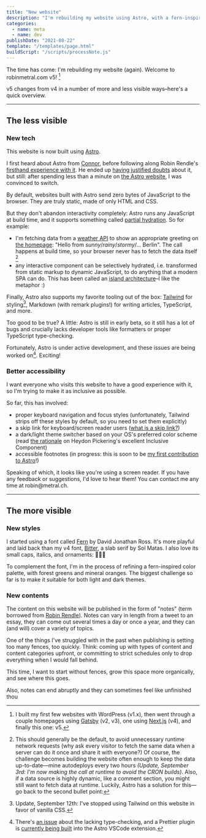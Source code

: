 ```yaml
---
title: "New website"
description: "I'm rebuilding my website using Astro, with a fern-inspired theme and a focus on accessibility."
categories:
  - name: meta
  - name: dev
publishDate: "2021-08-22"
template: "/templates/page.html"
buildScript: "/scripts/processNote.js"
---
```


The time has come: I'm rebuilding my website (again). Welcome to robinmetral.com v5! [^1]

v5 changes from v4 in a number of more and less visible ways–here's a quick overview.

---

## The less visible

### New tech

This website is now built using [Astro](https://astro.build).

I first heard about Astro from [Connor](https://connorbaer.co), before following along Robin Rendle's [firsthand experience with it](https://www.robinrendle.com/notes/redesign-moving-to-astro/). He ended up [having justified doubts](https://www.robinrendle.com/notes/2021-08-11-redesign-everything-broke/) about it, but still: after spending less than a minute on [the Astro website](https://astro.build), I was convinced to switch.

By default, websites built with Astro send zero bytes of JavaScript to the browser. They are truly static, made of only HTML and CSS.

But they don't abandon interactivity completely: Astro runs any JavaScript at build time, and it supports something called [partial hydration](https://docs.astro.build/core-concepts/component-hydration). So for example:

- I'm fetching data from a [weather API](https://brightsky.dev/) to show an appropriate greeting on [the homepage](/): "Hello from _sunny_/_rainy_/_stormy_/... Berlin". The call happens at build time, so your browser never has to fetch the data itself [^2]
- any interactive component can be selectively hydrated, i.e. transformed from static markup to dynamic JavaScript, to do anything that a modern SPA can do. This has been called an [island architecture](https://jasonformat.com/islands-architecture/)–I like the metaphor :)

Finally, Astro also supports my favorite tooling out of the box: [Tailwind](https://tailwindcss.com/) for styling[^3], Markdown (with remark plugins!) for writing articles, TypeScript, and more.

Too good to be true? A little: Astro is still in early beta, so it still has a lot of bugs and crucially lacks developer tools like formatters or proper TypeScript type-checking.

Fortunately, Astro is under active development, and these issues are being worked on[^4]. Exciting!

### Better accessibility

I want everyone who visits this website to have a good experience with it, so I'm trying to make it as inclusive as possible.

So far, this has involved:

- proper keyboard navigation and focus styles (unfortunately, Tailwind strips off these styles by default, so you need to set them explicitly)
- a skip link for keyboard/screen reader users ([what is a skip link?](https://webaim.org/techniques/skipnav/))
- a dark/light theme switcher based on your OS's preferred color scheme (read [the rationale](https://inclusive-components.design/a-theme-switcher/) on Heydon Pickering's excellent Inclusive Component)
- accessible footnotes (in progress: this is soon to be [my first contribution to Astro](https://github.com/snowpackjs/astro/issues/1191)!)

<p class="sr-only">Speaking of which, it looks like you're using a screen reader. If you have any feedback or suggestions, I'd love to hear them! You can contact me any time at robin@metral.ch.</p>

---

## The more visible

### New styles

I started using a font called [Fern](https://djr.com/notes/junes-font-of-the-month-fern-text) by David Jonathan Ross. It's more playful and laid back than my v4 font, [Bitter](http://www.solmatas.com/#/bitter/), a slab serif by Sol Matas. I also love its small caps, italics, and ornaments: ✷❧

To complement the font, I'm in the process of refining a fern-inspired color palette, with forest greens and mineral oranges. The biggest challenge so far is to make it suitable for both light and dark themes.

### New contents

The content on this website will be published in the form of "notes" (term borrowed from [Robin Rendle](https://www.robinrendle.com/notes)). Notes can vary in length from a tweet to an essay, they can come out several times a day or once a year, and they can (and will) cover a variety of topics.

One of the things I've struggled with in the past when publishing is setting too many fences, too quickly. Think: coming up with types of content and content categories upfront, or committing to strict schedules only to drop everything when I would fall behind.

This time, I want to start without fences, grow this space more organically, and see where this goes.

Also, notes can end abruptly and they can sometimes feel like unfinished thou

[^1]: I built my first few websites with WordPress (v1.x), then went through a couple homepages using [Gatsby](https://github.com/gatsbyjs/gatsby/) (v2, v3), one using [Next.js](https://github.com/vercel/next.js) (v4), and finally this one: v5.
[^2]: This should generally be the default, to avoid unnecessary runtime network requests (why ask every visitor to fetch the same data when a server can do it once and share it with everyone?) Of course, the challenge becomes building the website often enough to keep the data up-to-date—mine autodeploys every two hours _(Update, September 3rd: I'm now making the call at runtime to avoid the CRON builds)_. Also, if a data source is highly dynamic, like a comment section, you might still want to fetch data at runtime. Luckily, Astro has a solution for this—go back to the second bullet point:
[^3]: Update, September 12th: I've stopped using Tailwind on this website in favor of vanilla CSS.
[^4]: There's [an issue](https://github.com/snowpackjs/astro/issues/1020) about the lacking type-checking, and a Prettier plugin is [currently being built](https://github.com/snowpackjs/astro/issues/408) into the Astro VSCode extension.
